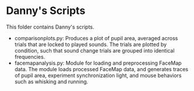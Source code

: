 # Danny's Scripts
This folder contains Danny's scripts.

* comparisonplots.py: Produces a plot of pupil area, averaged across
trials that are locked to played sounds.  The trials are plotted by
condition, such that sound change trials are grouped into identical frequencies.
* facemapanalysis.py: Module for loading and preprocessing FaceMap data.
The module loads processed FaceMap data, and generates traces of pupil
area, experiment synchronization light, and mouse behaviors such as
whisking and running.

